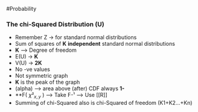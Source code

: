 #Probability 
### The chi-Squared Distribution (U)
- Remember Z -> for standard normal distributions
- Sum of squares of **K**  **independent** standard normal distributions
- **K** --> Degree of freedom
- E(U) -> **K**
- V(U) -> **2K**
- No -ve values
- Not symmetric graph
- **K** is the peak of the graph
- (alpha) --> area above (after)
  CDF always **1-**
- **F( $\chi$²$_{x,y}$ ) --> Take F-¹ --> Use [[R]]
- Summing of chi-Squared also is chi-Squared of freedom (K1+K2...+Kn)